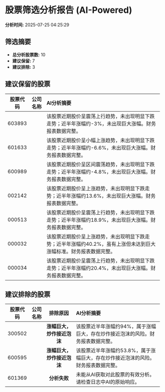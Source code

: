 # 股票筛选分析报告 (AI-Powered)

**分析时间:** 2025-07-25 04:25:29

## 筛选摘要

- **总分析股票数:** 10
- **建议保留:** 7
- **建议排除:** 3

## 建议保留的股票

| 股票代码 | 公司名称 | AI分析摘要 |
|:---:|:---:|:---|
| 603893 |  | 该股票近期股价呈震荡上行趋势，未出现明显下跌走势；近半年涨幅约-3%，未出现巨大涨幅。财务报表数据完整。 |
| 601633 |  | 该股票近期股价呈小幅上涨趋势，未出现明显下跌走势；近半年涨幅约-6.6%，未出现巨大涨幅。财务报表数据完整。 |
| 600989 |  | 该股票近期股价呈区间震荡趋势，未出现明显下跌走势；近半年涨幅约-4.8%，未出现巨大涨幅。财务报表数据完整。 |
| 002142 |  | 该股票近期股价呈上涨趋势，未出现明显下跌走势；近半年涨幅约13.6%，未出现巨大涨幅。财务报表数据完整。 |
| 000513 |  | 该股票近期股价呈震荡上行趋势，未出现明显下跌走势；近半年涨幅约18.9%，未出现巨大涨幅。财务报表数据完整。 |
| 000032 |  | 该股票近期股价呈上涨趋势，未出现明显下跌走势；近半年涨幅约40.2%，虽有上涨但未达到巨大涨幅标准。财务报表数据完整。 |
| 000034 |  | 该股票近期股价呈震荡上行趋势，未出现明显下跌走势；近半年涨幅约20.4%，未出现巨大涨幅。财务报表数据完整。 |

## 建议排除的股票

| 股票代码 | 公司名称 | 排除原因 | AI分析摘要 |
|:---:|:---:|:---:|:---|
| 300502 |  | **涨幅巨大，炒作接近泡沫** | 该股票近半年涨幅约94%，属于涨幅巨大，存在炒作接近泡沫的风险。财务报表数据完整。 |
| 600595 |  | **涨幅巨大，炒作接近泡沫** | 该股票近半年涨幅约53.8%，属于涨幅巨大，存在炒作接近泡沫的风险。财务报表数据完整。 |
| 601369 |  | **分析失败** | 未能从AI获取对此股票的有效分析。请检查日志中AI的原始响应。 |
